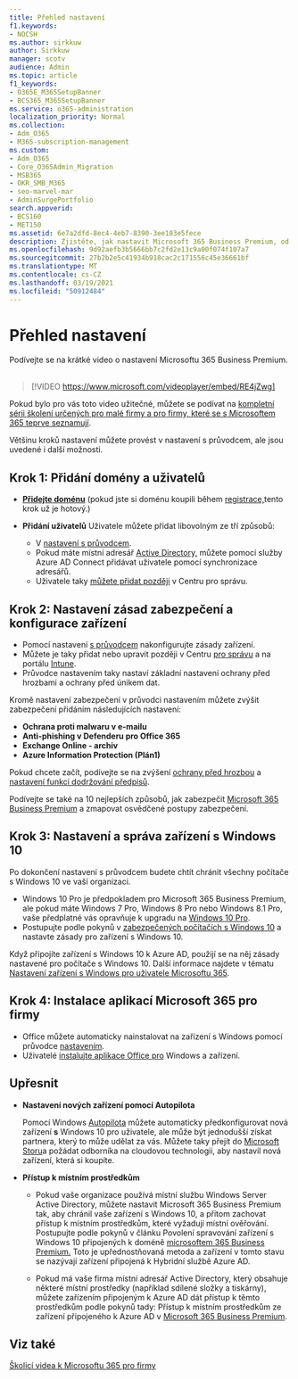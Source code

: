 ```yaml
---
title: Přehled nastavení
f1.keywords:
- NOCSH
ms.author: sirkkuw
author: Sirkkuw
manager: scotv
audience: Admin
ms.topic: article
f1_keywords:
- O365E_M365SetupBanner
- BCS365_M365SetupBanner
ms.service: o365-administration
localization_priority: Normal
ms.collection:
- Adm_O365
- M365-subscription-management
ms.custom:
- Adm_O365
- Core_O365Admin_Migration
- MSB365
- OKR_SMB_M365
- seo-marvel-mar
- AdminSurgePortfolio
search.appverid:
- BCS160
- MET150
ms.assetid: 6e7a2dfd-8ec4-4eb7-8390-3ee103e5fece
description: Zjistěte, jak nastavit Microsoft 365 Business Premium, od předplatného až po přidání domény a uživatelů, nastavení zásad zabezpečení a další možnosti.
ms.openlocfilehash: 9d92aefb3b5666bb7c2fd2e13c9a00f074f107a7
ms.sourcegitcommit: 27b2b2e5c41934b918cac2c171556c45e36661bf
ms.translationtype: MT
ms.contentlocale: cs-CZ
ms.lasthandoff: 03/19/2021
ms.locfileid: "50912484"
---
```

# <a name="overview-of-setup"></a>Přehled nastavení

Podívejte se na krátké video o nastavení Microsoftu 365 Business Premium.<br><br>

> [!VIDEO https://www.microsoft.com/videoplayer/embed/RE4jZwg] 

Pokud bylo pro vás toto video užitečné, můžete se podívat na [kompletní sérii školení určených pro malé firmy a pro firmy, které se s Microsoftem 365 teprve seznamují](https://support.microsoft.com/office/6ab4bbcd-79cf-4000-a0bd-d42ce4d12816).

Většinu kroků nastavení můžete provést v nastavení s průvodcem, ale jsou uvedené i další možnosti.

## <a name="step-1-add-your-domain-and-users"></a>Krok 1: Přidání domény a uživatelů

   - **[Přidejte doménu](set-up.md#add-your-domain-to-personalize-sign-in)** (pokud jste si doménu koupili během [registrace,](sign-up.md)tento krok už je hotový.)

   - **Přidání uživatelů** Uživatele můžete přidat libovolným ze tří způsobů:
        - V [nastavení s průvodcem](set-up.md#add-users-in-the-wizard).
        - Pokud máte místní adresář [Active Directory,](../enterprise/set-up-directory-synchronization.md) můžete pomocí služby Azure AD Connect přidávat uživatele pomocí synchronizace adresářů.
        - Uživatele taky [můžete přidat později](../admin/add-users/add-users.md) v Centru pro správu.
## <a name="step-2-set-up-security-policies-and-configure-devices"></a>Krok 2: Nastavení zásad zabezpečení a konfigurace zařízení 

  - Pomocí nastavení [s průvodcem](set-up.md#protect-your-organization) nakonfigurujte zásady zařízení. 
  - Můžete je taky přidat nebo upravit později v Centru [pro správu](view-policies-and-devices.md) a na portálu [Intune](/intune/tutorial-walkthrough-intune-portal).
  - Průvodce nastavením taky nastaví základní nastavení ochrany před hrozbami a ochrany před únikem dat.
  
  Kromě nastavení zabezpečení v průvodci nastavením můžete zvýšit zabezpečení přidáním následujících nastavení:

- **Ochrana proti malwaru v e-mailu**
- **Anti-phishing v Defenderu pro Office 365**
- **Exchange Online - archiv**
- **Azure Information Protection (Plán1)**

Pokud chcete začít, podívejte se na zvýšení [ochrany před hrozbou](increase-threat-protection.md) a [nastavení funkcí dodržování předpisů](set-up-compliance.md).

Podívejte se také na 10 nejlepších způsobů, jak zabezpečit [Microsoft 365 Business Premium](/office365/admin/security-and-compliance/secure-your-business-data) a zmapovat osvědčené postupy zabezpečení.

## <a name="step-3-set-up-and-manage-windows-10-devices"></a>Krok 3: Nastavení a správa zařízení s Windows 10

Po dokončení nastavení s průvodcem budete chtít chránit všechny počítače s Windows 10 ve vaší organizaci.
  
- Windows 10 Pro [](pre-requisites-for-data-protection.md) je předpokladem pro Microsoft 365 Business Premium, ale pokud máte Windows 7 Pro, Windows 8 Pro nebo Windows 8.1 Pro, vaše předplatné vás opravňuje k upgradu na [Windows 10 Pro](./upgrade-to-windows-pro-creators-update.md).
- Postupujte podle pokynů v [zabezpečených počítačích s Windows 10](secure-win-10-pcs.md) a nastavte zásady pro zařízení s Windows 10.

Když připojíte zařízení s Windows 10 k Azure AD, použijí se na něj zásady nastavené pro počítače s Windows 10. Další informace najdete v tématu [Nastavení zařízení s Windows pro uživatele Microsoftu 365](set-up-windows-devices.md).

## <a name="step-4-install-microsoft-365-apps-for-business"></a>Krok 4: Instalace aplikací Microsoft 365 pro firmy
- Office můžete automaticky nainstalovat na zařízení s Windows pomocí průvodce [nastavením](set-up.md#deploy-office-365-client-apps).
- Uživatelé [instalujte aplikace Office pro](/office365/admin/setup/install-applications) Windows a zařízení.
     
## <a name="advanced"></a>Upřesnit
- **Nastavení nových zařízení pomocí Autopilota**
            
     Pomocí Windows [Autopilota](add-autopilot-devices-and-profile.md) můžete automaticky předkonfigurovat nová zařízení **s** Windows 10 [](https://www.microsoft.com/solution-providers/search) pro uživatele, ale může být jednodušší získat partnera, který to může udělat za vás. Můžete taky přejít do [Microsoft Storu](https://go.microsoft.com/fwlink/?linkid=874598)a požádat odborníka na cloudovou technologii, aby nastavil nová zařízení, která si koupíte.

- **Přístup k místním prostředkům**

     - Pokud vaše organizace používá místní službu Windows Server Active Directory, můžete nastavit Microsoft 365 Business Premium tak, aby chránil vaše zařízení s Windows 10, a přitom zachovat přístup k místním prostředkům, které vyžadují místní ověřování. Postupujte podle pokynů v článku Povolení spravování zařízení s Windows 10 připojených k doméně [microsoftem 365 Business Premium.](manage-windows-devices.md) Toto je upřednostňovaná metoda a zařízení v tomto stavu se nazývají zařízení připojená k Hybridní službě Azure AD.

    - Pokud má vaše firma místní adresář Active Directory, který obsahuje některé místní prostředky (například sdílené složky a tiskárny), můžete zařízením připojeným k Azure AD dát přístup k těmto prostředkům podle pokynů tady: Přístup k místním prostředkům ze zařízení připojeného k Azure AD v [Microsoft 365 Business Premium](access-resources.md).

## <a name="see-also"></a>Viz také

[Školicí videa k Microsoftu 365 pro firmy](https://support.microsoft.com/office/6ab4bbcd-79cf-4000-a0bd-d42ce4d12816)